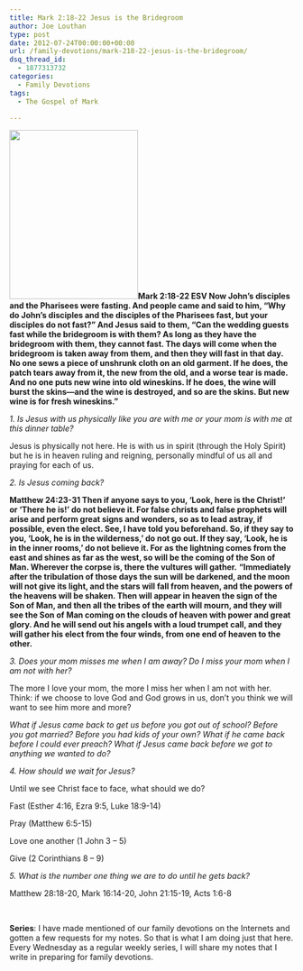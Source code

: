 ```yaml
---
title: Mark 2:18-22 Jesus is the Bridegroom
author: Joe Louthan
type: post
date: 2012-07-24T00:00:00+00:00
url: /family-devotions/mark-218-22-jesus-is-the-bridegroom/
dsq_thread_id:
  - 1877313732
categories:
  - Family Devotions
tags:
  - The Gospel of Mark

---
```

**[<img class="alignright size-medium wp-image-450" title="bride-wedding-frock-waiting" alt="" src="https://i1.wp.com/theologic.us/wp-content/uploads/2012/08/bride-wedding-frock-waiting.jpg?resize=228%2C300" width="228" height="300" srcset="https://i1.wp.com/theologic.us/wp-content/uploads/2012/08/bride-wedding-frock-waiting.jpg?resize=228%2C300 228w, https://i1.wp.com/theologic.us/wp-content/uploads/2012/08/bride-wedding-frock-waiting.jpg?w=300 300w" sizes="(max-width: 228px) 100vw, 228px" data-recalc-dims="1" />][1]Mark 2:18-22 ESV Now John&#8217;s disciples and the Pharisees were fasting. And people came and said to him, “Why do John&#8217;s disciples and the disciples of the Pharisees fast, but your disciples do not fast?” And Jesus said to them, “Can the wedding guests fast while the bridegroom is with them? As long as they have the bridegroom with them, they cannot fast. The days will come when the bridegroom is taken away from them, and then they will fast in that day. No one sews a piece of unshrunk cloth on an old garment. If he does, the patch tears away from it, the new from the old, and a worse tear is made. And no one puts new wine into old wineskins. If he does, the wine will burst the skins—and the wine is destroyed, and so are the skins. But new wine is for fresh wineskins.”**

_1. Is Jesus with us physically like you are with me or your mom is with me at this dinner table?_

Jesus is physically not here. He is with us in spirit (through the Holy Spirit) but he is in heaven ruling and reigning, personally mindful of us all and praying for each of us.

_2. Is Jesus coming back?_
  
**Matthew 24:23-31 Then if anyone says to you, ‘Look, here is the Christ!’ or ‘There he is!’ do not believe it. For false christs and false prophets will arise and perform great signs and wonders, so as to lead astray, if possible, even the elect. See, I have told you beforehand. So, if they say to you, ‘Look, he is in the wilderness,’ do not go out. If they say, ‘Look, he is in the inner rooms,’ do not believe it. For as the lightning comes from the east and shines as far as the west, so will be the coming of the Son of Man. Wherever the corpse is, there the vultures will gather.** **“Immediately after the tribulation of those days the sun will be darkened, and the moon will not give its light, and the stars will fall from heaven, and the powers of the heavens will be shaken. Then will appear in heaven the sign of the Son of Man, and then all the tribes of the earth will mourn, and they will see the Son of Man coming on the clouds of heaven with power and great glory. And he will send out his angels with a loud trumpet call, and they will gather his elect from the four winds, from one end of heaven to the other.**

_3. Does your mom misses me when I am away? Do I miss your mom when I am not with her?_

The more I love your mom, the more I miss her when I am not with her. Think: if we choose to love God and God grows in us, don&#8217;t you think we will want to see him more and more?

_What if Jesus came back to get us before you got out of school? Before you got married? Before you had kids of your own? What if he came back before I could ever preach? What if Jesus came back before we got to anything we wanted to do?_

_4. How should we wait for Jesus?_

Until we see Christ face to face, what should we do?

Fast (Esther 4:16, Ezra 9:5, Luke 18:9-14)
  
Pray (Matthew 6:5-15)
  
Love one another (1 John 3 &#8211; 5)
  
Give (2 Corinthians 8 &#8211; 9)

_5. What is the number one thing we are to do until he gets back?_

Matthew 28:18-20, Mark 16:14-20, John 21:15-19, Acts 1:6-8

&nbsp;

**Series**: I have made mentioned of our family devotions on the Internets and gotten a few requests for my notes. So that is what I am doing just that here. Every Wednesday as a regular weekly series, I will share my notes that I write in preparing for family devotions.

 [1]: https://i1.wp.com/theologic.us/wp-content/uploads/2012/08/bride-wedding-frock-waiting.jpg